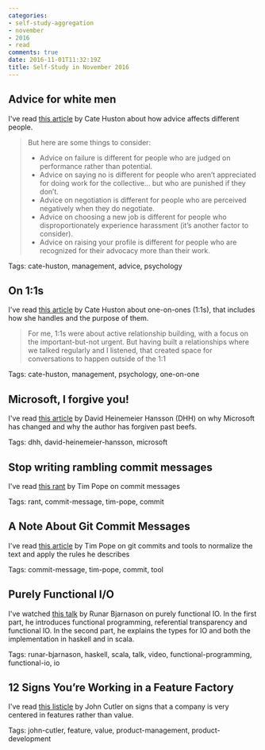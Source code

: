 ```yaml
---
categories:
- self-study-aggregation
- november
- 2016
- read
comments: true
date: 2016-11-01T11:32:19Z
title: Self-Study in November 2016
---
```


## Advice for white men

I've read [this article][adv-white-men] by Cate Huston about how advice affects different people.

>But here are some things to consider:
>
>  - Advice on failure is different for people who are judged on performance rather than potential.
>  - Advice on saying no is different for people who aren’t appreciated for doing work for the collective… but who are punished if they don’t.
>  - Advice on negotiation is different for people who are perceived negatively when they do negotiate.
>  - Advice on choosing a new job is different for people who disproportionately experience harassment (it’s another factor to consider).
>  - Advice on raising your profile is different for people who are recognized for their advocacy more than their work.

Tags: cate-huston, management, advice, psychology

[adv-white-men]: http://www.catehuston.com/blog/2016/01/28/advice-for-white-men/

## On 1:1s

I've read [this article][on-one-on-ones] by Cate Huston about one-on-ones (1:1s), that includes how she handles and the purpose of them.

> For me, 1:1s were about active relationship building, with a focus on the important-but-not urgent. But having built a relationships where we talked regularly and I listened, that created space for conversations to happen outside of the 1:1

Tags: cate-huston, management, psychology, one-on-one

[on-one-on-ones]: http://www.catehuston.com/blog/2016/11/05/on-11s/

## Microsoft, I forgive you!

I've read [this article][msft-forgive-you] by David Heinemeier Hansson (DHH) on why Microsoft has changed and why the author has forgiven past beefs.

Tags: dhh, david-heinemeier-hansson, microsoft

[msft-forgive-you]: https://m.signalvnoise.com/microsoft-i-forgive-you-2fb6d6061a2c

## Stop writing rambling commit messages

I've read [this rant][rant-commit] by Tim Pope on commit messages

Tags: rant, commit-message, tim-pope, commit

[rant-commit]: http://stopwritingramblingcommitmessages.com/

## A Note About Git Commit Messages

I've read [this article][note-git-commit] by Tim Pope on git commits and tools to normalize the text and apply the rules he describes

Tags: commit-message, tim-pope, commit, tool

[note-git-commit]: http://tbaggery.com/2008/04/19/a-note-about-git-commit-messages.html

## Purely Functional I/O

I've watched [this talk][functional-io] by Runar Bjarnason on purely functional IO. In the first part, he introduces functional programming, referential transparency and functional IO. In the second part, he explains the types for IO and both the implementation in haskell and in scala.

Tags: runar-bjarnason, haskell, scala, talk, video, functional-programming, functional-io, io

[functional-io]: https://www.infoq.com/presentations/io-functional-side-effects

## 12 Signs You’re Working in a Feature Factory

I've read [this listicle][feature-factory] by John Cutler on signs that a company is very centered in features rather than value.

Tags: john-cutler, feature, value, product-management, product-development

[feature-factory]: https://hackernoon.com/12-signs-youre-working-in-a-feature-factory-44a5b938d6a2


